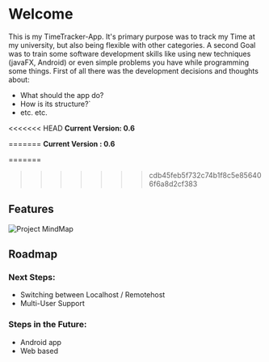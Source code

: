 # Welcome

This is my TimeTracker-App. It's primary purpose was to track my Time at my university, but also being flexible with other categories. A second Goal was to train some software development skills like using new techniques (javaFX, Android) or even simple problems you have while programming some things. First of all there was the development decisions and thoughts about:

* What should the app do?
* How is its structure?`
* etc. etc.

<<<<<<< HEAD
**Current Version: 0.6**

=======
<b>Current Version : 0.6</b>

=======
>>>>>>> cdb45feb5f732c74b1f8c5e856406f6a8d2cf383
## Features

![Project MindMap](http://kerberos-grube.de/img/TimeY-WimeY-Mindmap.png)

## Roadmap

### Next Steps:

* Switching between Localhost / Remotehost
* Multi-User Support

### Steps in the Future:

* Android app
* Web based
